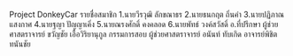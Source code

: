 Project DonkeyCar
รายชื่อสมาชิก
1.นายวีรวุฒิ ลักขณาธร
2.นายธนกฤต ถิ่นคำ
3.นายปฏิภาณ แสงกาศ 
4.นายฐญา ปัญญาเคิ่ง 
5.นายณรงศักดิ์ คงคลอด 
6.นายพัทธ์ วงค์สวัสดิ์
อ.ที่ปรึกษา
ผู้ช่วยศาสตราจารย์ ขวัญชัย เอื้อวิริยานุกูล
กรรมการสอบ
ผู้ช่วยศาสตราจารย์ อนันท์ ทับเกิด
อาจารย์พิชิต ทนันชัย
